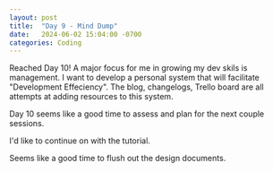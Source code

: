 ```yaml
---
layout: post
title:  "Day 9 - Mind Dump"
date:   2024-06-02 15:04:00 -0700
categories: Coding
---
```


Reached Day 10! A major focus for me in growing my dev skils is management. I want to develop a personal system that will facilitate "Development Effeciency".
The blog, changelogs, Trello board are all attempts at adding resources to this system. 

Day 10 seems like a good time to assess and plan for the next couple sessions.

I'd like to continue on with the tutorial.

Seems like a good time to flush out the design documents.
